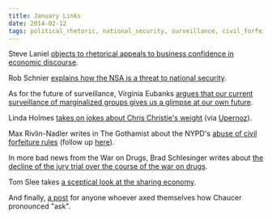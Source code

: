 ```yaml
---
title: January Links
date: 2014-02-12
tags: political_rhetoric, national_security, surveillance, civil_forfeiture, war_on_drugs, sharing_economy, english, language
---
```


Steve Laniel
[objects to rhetorical appeals to business confidence in economic discourse](http://stevereads.com/weblog/2014/01/10/business-confidence-how-about-middle-class-confidence/).

Rob Schnier [explains how the NSA is a threat to national security](https://www.schneier.com/blog/archives/2014/01/how_the_nsa_thr.html).

As for the future of surveillance, Virginia Eubanks [argues that our current
surveillance of marginalized groups gives us a glimpse at our own future](http://prospect.org/article/want-predict-future-surveillance-ask-poor-communities).

Linda Holmes
[takes on jokes about Chris Christie's weight](http://www.npr.org/blogs/monkeysee/2014/01/13/262076085/chris-christie-and-pulling-the-red-handle)
(via [Upernoz](http://upyernoz.blogspot.com/)).

Max Rivlin-Nadler writes in The Gothamist about the NYPD's
[abuse of civil forfeiture rules](http://gothamist.com/2014/01/14/nypd_civil_forfeiture.php)
(follow up [here](http://gothamist.com/2014/01/30/nypd_takes_the_money.php)).

In more bad news from the War on Drugs, Brad Schlesinger writes about [the
decline of the jury trial over the course of the war on drugs](http://www.outsidethebeltway.com/how-the-drug-war-disappeared-the-jury-trial).

Tom Slee takes [a sceptical look at the sharing economy](https://www.jacobinmag.com/2014/01/sharing-and-caring/).

And finally,
[a post](http://www.npr.org/blogs/codeswitch/2013/12/03/248515217/why-chaucer-said-ax-instead-of-ask-and-why-some-still-do)
for anyone whoever axed themselves how Chaucer pronounced "ask".
